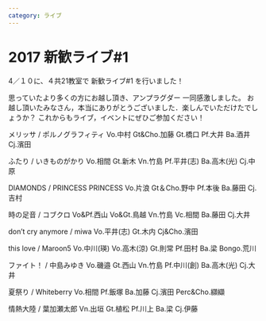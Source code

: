 ```yaml
---
category: ライブ
---
```

# 2017 新歓ライブ#1

4／１０に、４共21教室で 新歓ライブ#1 を行いました！

思っていたより多くの方にお越し頂き、アンプラグダー 一同感激しました。
お越し頂いたみなさん，本当にありがとうございました．楽しんでいただけたでしょうか？
これからもライブ，イベントにぜひご参加ください！

メリッサ / ポルノグラフィティ
Vo.中村 Gt&Cho.加藤 Gt.橋口 Pf.大井 Ba.酒井 Cj.濱田

ふたり / いきものがかり
Vo.相間 Gt.新木 Vn.竹島 Pf.平井(志) Ba.高木(光) Cj.中原

DIAMONDS / PRINCESS PRINCESS
Vo.片浪 Gt＆Cho.野中 Pf.本後 Ba.藤田 Cj.吉村


時の足音 / コブクロ
Vo&Pf.西山 Vo&Gt.鳥越 Vn.竹島 Vc.相間 Ba.藤田 Cj.大井

don’t cry anymore / miwa
Vo.平井(志) Gt.木内 Cj&Cho.濱田

this love / Maroon5
Vo.中川(瑛) Vo.高木(涼) Gt.則常 Pf.田村 Ba.梁 Bongo.荒川

ファイト！ / 中島みゆき
Vo.磯邉 Gt.西山 Vn.竹島 Pf.中川(創) Ba.高木(光) Cj.大井

夏祭り / Whiteberry
Vo.相間 Pf.飯塚 Ba.加藤 Cj.濱田 Perc&Cho.纐纈

情熱大陸 / 葉加瀬太郎
Vn.出垣 Gt.植松 Pf.川上 Ba.梁 Cj.伊藤
